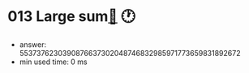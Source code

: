 013 Large sum[:link:](http://projecteuler.net/problem=13)  :clock1:
========================

- answer: 5537376230390876637302048746832985971773659831892672 
- min used time: 0 ms


